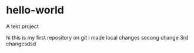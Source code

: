 # hello-world
A test project

hi this is my first repository on git
i made local changes
secong change
3rd changesdsd